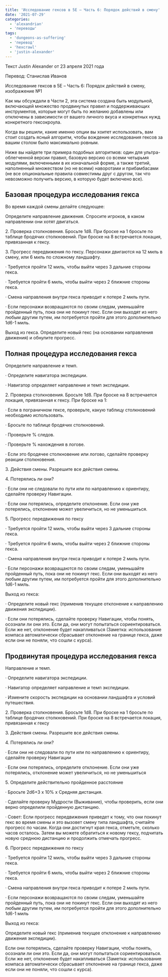 ```yaml
---
title: 'Исследование гексов в 5E – Часть 6: Порядок действий в смену'
date: '2021-07-29'
categories:
  - 'alexandrian'
  - 'переводы'
tags:
  - 'dungeons-as-suffering'
  - 'перевод'
  - 'hexcrawl'
  - 'justin-alexander'
---
```


Текст Justin Alexander от 23 апреля 2021 года

Перевод: Станислав Иванов

Исследование гексов в 5E – Часть 6: Порядок действий в смену, изображение №1

Как мы обсуждали в Части 2, эта система создана быть модульной, включающей множество продвинутых правил и поддерживающих инструментов, которые могут быть по желанию добавлены или отключены в зависимости от вашего личного вкуса и конкретных нужд конкретного гексокроула.

Когда вы решили, какие именно опции вы хоитет использовать, вам стоит создать ясный алгоритм, чтобы вождение исследования гексов за вашим столом было максимально ровным.

Ниже вы найдете три примера подобных алгоритмов: один для ультра-облегченной версии правил, базовую версию со всеми четырьмя модулями, включенными в их изначальной форме, а также третий, наполненный множеством (но не всеми) наворотами и прибамбасами (не все опциональные правила совместимы друг с другом, так что невозможно получить версию, в которую будет включено все).

## Базовая процедура исследования гекса

Во время каждой смены делайте следующее:

Определите направление движения. Спросите игроков, в каком направлении они хотят двигаться.

2\. Проверка столкновения. Бросьте 1d8. При броске на 1 бросьте по таблице бродячих столкновений. При броске на 8 встречается локация, привязанная к гексу.

3\. Прогресс передвижения по гексу. Персонажи двигаются на 12 миль в смену, или 6 миль по сложному ландшафту.

· Требуется пройти 12 миль, чтобы выйти через 3 дальние стороны гекса.

· Требуется пройти 6 миль, чтобы выйти через 2 ближние стороны гекса.

· Смена направления внутри гекса приводит к потере 2 миль пути.

· Если персонажи возвращаются по своим следам, уменьшайте пройденный путь, пока они не покинут гекс. Если они выходят из него любым другим путем, им потребуется пройти для этого дополнительно 1d6-1 миль.

Выход из гекса. Определите новый гекс (на основании направления движения) и обнулите прогресс.

## Полная процедура исследования гекса

Определите направление и темп.

· Определите навигатора экспедиции.

· Навигатор определяет направление и темп экспедиции.

2\. Проверка столкновения. Бросьте 1d8. При броске на 8 встречается локация, привязанная к гексу. При броске на 1:

· Если в пограничном гексе, проверьте, какую таблицу столкновений необходимо использовать.

· Бросьте по таблице бродячих столкновений.

· Проверьте % следов.

· Проверьте % нахождения в логове.

· Если это бродячее столкновение или логово, сделайте проверку реакции столкновения.

3\. Действия смены. Разрешите все действия смены.

4\. Потерялись ли они?

· Если они не следовали по пути или по направлению к ориентиру, сделайте проверку Навигации.

· Если они потерялись, определите отклонение. Если они уже потерялись, отклонение может увеличиться, но не уменьшиться.

5\. Прогресс передвижения по гексу

· Требуется пройти 12 миль, чтобы выйти через 3 дальние стороны гекса.

· Требуется пройти 6 миль, чтобы выйти через 2 ближние стороны гекса.

· Смена направления внутри гекса приводит к потере 2 миль пути.

· Если персонажи возвращаются по своим следам, уменьшайте пройденный путь, пока они не покинут гекс. Если они выходят из него любым другим путем, им потребуется пройти для этого дополнительно 1d6-1 миль.

Выход из гекса:

· Определите новый гекс (применив текущее отклонение к направлению движения экспедиции).

· Если они потерялись, сделайте проверку Навигации, чтобы понять, осознали ли они это. Если да, они могут попытаться сориентироваться. Если же нет, отклонение будет накапливаться (Заметка: использование компаса автоматически сбрасывает отклонение на границе гекса, даже если они не поняли, что сошли с курса).

## Продвинутая процедура исследования гекса

Направление и темп.

· Определите навигатора экспедиции.

· Навигатор определяет направление и темп экспедиции.

· Измените скорость экспедиции на основании ландшафта и условий путешествия.

2\. Проверка столкновения. Бросьте 1d8. При броске на 1 бросьте по таблице бродячих столкновений. При броске на 8 встречается локация, привязанная к гексу

3\. Действия смены. Разрешите все действия смены.

4\. Потерялись ли они?

· Если они не следовали по пути или по направлению к ориентиру, сделайте проверку Навигации

· Если они потерялись, определите отклонение. Если они уже потерялись, отклонение может увеличиться, но не уменьшиться

5\. Определите действительно пройденное расстояние

· Бросьте 2d6+3 x 10% x Средняя дистанция.

· Сделайте проверку Мудрости (Выживание), чтобы проверить, если они верно определили пройденную дистанцию.

· Совет: Если прогресс передвижения приведет к тому, что они покинут гекс во время смены и это вызовет смену типа ландшафта, считайте прогресс по часам. Когда они достигнут края гекса, отметьте, сколько часов осталось. Затем вы можете обратиться к новому гексу, подчитать новую среднюю дистанцию и продолжить отмечать прогресс.

6\. Прогресс передвижения по гексу

· Требуется пройти 12 миль, чтобы выйти через 3 дальние стороны гекса.

· Требуется пройти 6 миль, чтобы выйти через 2 ближние стороны гекса.

· Смена направления внутри гекса приводит к потере 2 миль пути.

· Если персонажи возвращаются по своим следам, уменьшайте пройденный путь, пока они не покинут гекс. Если они выходят из него любым другим путем, им потребуется пройти для этого дополнительно 1d6-1 миль

Выход из гекса:

Определите новый гекс (применив текущее отклонение к направлению движения экспедиции).

Если они потерялись, сделайте проверку Навигации, чтобы понять, осознали ли они это. Если да, они могут попытаться сориентироваться. Если же нет, отклонение будет накапливаться (Заметка: использование компаса автоматически сбрасывает отклонение на границе гекса, даже если они не поняли, что сошли с курса).
